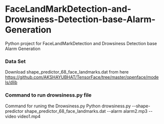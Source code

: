 # FaceLandMarkDetection-and-Drowsiness-Detection-base-Alarm-Generation
Python project for FaceLandMarkDetection and Drowsiness Detection base Alarm Generation
### Data Set
Download shape_predictor_68_face_landmarks.dat from here https://github.com/AKSHAYUBHAT/TensorFace/tree/master/openface/models/dlib
### Command to run drowsiness.py file
Command for runing the Drowsiness.py Python drowsiness.py --shape-predictor shape_predictor_68_face_landmarks.dat --alarm alarm2.mp3 --video video1.mp4

